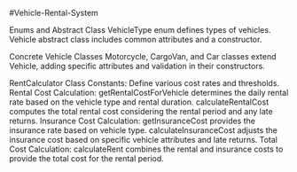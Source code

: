 #Vehicle-Rental-System


Enums and Abstract Class
VehicleType enum defines types of vehicles.
Vehicle abstract class includes common attributes and a constructor.

Concrete Vehicle Classes
Motorcycle, CargoVan, and Car classes extend Vehicle, adding specific attributes and validation in their constructors.

RentCalculator Class
Constants: Define various cost rates and thresholds.
Rental Cost Calculation: getRentalCostForVehicle determines the daily rental rate based on the vehicle type and rental duration. calculateRentalCost computes the total rental cost considering the rental period and any late returns.
Insurance Cost Calculation: getInsuranceCost provides the insurance rate based on vehicle type. calculateInsuranceCost adjusts the insurance cost based on specific vehicle attributes and late returns.
Total Cost Calculation: calculateRent combines the rental and insurance costs to provide the total cost for the rental period.

